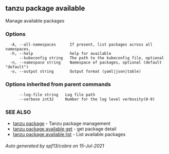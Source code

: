 ## tanzu package available

Manage available packages

### Options

```
  -A, --all-namespaces      If present, list packages across all namespaces.
  -h, --help                help for available
      --kubeconfig string   The path to the kubeconfig file, optional
  -n, --namespace string    Namespace of packages, optional (default "default")
  -o, --output string       Output format (yaml|json|table)
```

### Options inherited from parent commands

```
      --log-file string   Log file path
      --verbose int32     Number for the log level verbosity(0-9)
```

### SEE ALSO

* [tanzu package](tanzu_package.md)     - Tanzu package management
* [tanzu package available get](tanzu_package_available_get.md)     - get package detail
* [tanzu package available list](tanzu_package_available_list.md)     - List available packages

###### Auto generated by spf13/cobra on 15-Jul-2021
